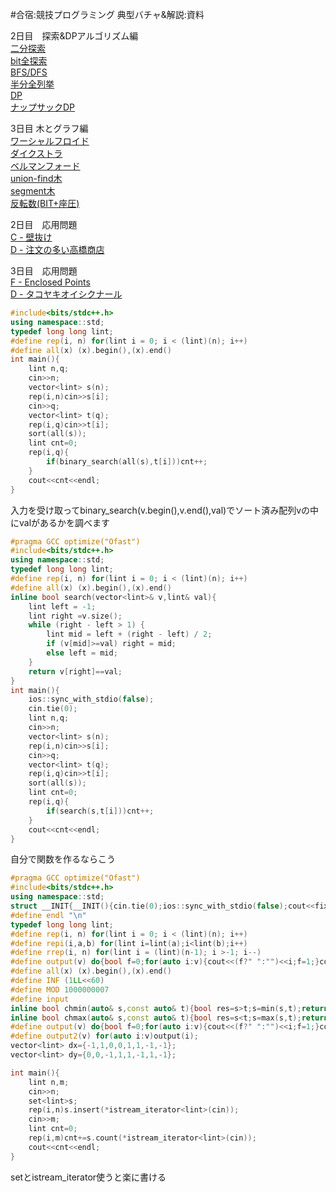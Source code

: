 #合宿:競技プログラミング 典型バチャ&解説:資料

2日目　探索&DPアルゴリズム編<br>
[二分探索](http://judge.u-aizu.ac.jp/onlinejudge/description.jsp?id=ALDS1_4_B)<br>
[bit全探索](http://judge.u-aizu.ac.jp/onlinejudge/description.jsp?id=ALDS1_5_A)<br>
[BFS/DFS](http://judge.u-aizu.ac.jp/onlinejudge/description.jsp?id=1160)<br>
[半分全列挙](http://judge.u-aizu.ac.jp/onlinejudge/description.jsp?id=0529)<br>
[DP](http://judge.u-aizu.ac.jp/onlinejudge/description.jsp?id=ALDS1_10_A)<br>
[ナップサックDP](http://judge.u-aizu.ac.jp/onlinejudge/description.jsp?id=DPL_1_B)<br>

3日目 木とグラフ編<br>
[ワーシャルフロイド](http://judge.u-aizu.ac.jp/onlinejudge/description.jsp?id=GRL_1_B)<br>
[ダイクストラ](http://judge.u-aizu.ac.jp/onlinejudge/description.jsp?id=GRL_1_A)<br>
[ベルマンフォード](http://judge.u-aizu.ac.jp/onlinejudge/description.jsp?id=GRL_1_C)<br>
[union-find木](http://judge.u-aizu.ac.jp/onlinejudge/description.jsp?id=DSL_1_A)<br>
[segment木](http://judge.u-aizu.ac.jp/onlinejudge/description.jsp?id=DSL_2_B)<br>
[反転数(BIT+座圧)](http://judge.u-aizu.ac.jp/onlinejudge/description.jsp?id=ALDS1_5_D)<br>

2日目　応用問題<br>
[C - 壁抜け](https://atcoder.jp/contests/abc020/tasks/abc020_c)<br>
[D - 注文の多い高橋商店](https://atcoder.jp/contests/arc028/tasks/arc028_4)<br>

3日目　応用問題<br>
[F - Enclosed Points](https://atcoder.jp/contests/abc136/tasks/abc136_f)<br>
[D - タコヤキオイシクナール](https://atcoder.jp/contests/arc008/tasks/arc008_4)<br>

```c++:binary_search-1.cpp
#include<bits/stdc++.h>
using namespace::std;
typedef long long lint;
#define rep(i, n) for(lint i = 0; i < (lint)(n); i++)
#define all(x) (x).begin(),(x).end()
int main(){
    lint n,q;
    cin>>n;
    vector<lint> s(n);
    rep(i,n)cin>>s[i];
    cin>>q;
    vector<lint> t(q);
    rep(i,q)cin>>t[i];
    sort(all(s));
    lint cnt=0;
    rep(i,q){
        if(binary_search(all(s),t[i]))cnt++;
    }
    cout<<cnt<<endl;
}
```
入力を受け取ってbinary_search(v.begin(),v.end(),val)でソート済み配列vの中にvalがあるかを調べます

```c++:binary_search-2.cpp
#pragma GCC optimize("Ofast")
#include<bits/stdc++.h>
using namespace::std;
typedef long long lint;
#define rep(i, n) for(lint i = 0; i < (lint)(n); i++)
#define all(x) (x).begin(),(x).end()
inline bool search(vector<lint>& v,lint& val){
    lint left = -1;
    lint right =v.size();
    while (right - left > 1) {
        lint mid = left + (right - left) / 2;
        if (v[mid]>=val) right = mid;
        else left = mid;
    }
    return v[right]==val;
}
int main(){
    ios::sync_with_stdio(false);
    cin.tie(0);
    lint n,q;
    cin>>n;
    vector<lint> s(n);
    rep(i,n)cin>>s[i];
    cin>>q;
    vector<lint> t(q);
    rep(i,q)cin>>t[i];
    sort(all(s));
    lint cnt=0;
    rep(i,q){
        if(search(s,t[i]))cnt++;
    }
    cout<<cnt<<endl;
}
```
自分で関数を作るならこう

```c++:binary_search-3.cpp
#pragma GCC optimize("Ofast")
#include<bits/stdc++.h>
using namespace::std;
struct __INIT{__INIT(){cin.tie(0);ios::sync_with_stdio(false);cout<<fixed<<setprecision(15);}} __init;
#define endl "\n"
typedef long long lint;
#define rep(i, n) for(lint i = 0; i < (lint)(n); i++)
#define repi(i,a,b) for(lint i=lint(a);i<lint(b);i++)
#define rrep(i, n) for(lint i = (lint)(n-1); i >-1; i--)
#define output(v) do{bool f=0;for(auto i:v){cout<<(f?" ":"")<<i;f=1;}cout<<"\n";}while(0)
#define all(x) (x).begin(),(x).end()
#define INF (1LL<<60)
#define MOD 1000000007
#define input 
inline bool chmin(auto& s,const auto& t){bool res=s>t;s=min(s,t);return res;}
inline bool chmax(auto& s,const auto& t){bool res=s<t;s=max(s,t);return res;}
#define output(v) do{bool f=0;for(auto i:v){cout<<(f?" ":"")<<i;f=1;}cout<<"\n";}while(0)
#define output2(v) for(auto i:v)output(i);
vector<lint> dx={-1,1,0,0,1,1,-1,-1};
vector<lint> dy={0,0,-1,1,1,-1,1,-1};

int main(){
    lint n,m;
    cin>>n;
    set<lint>s;
    rep(i,n)s.insert(*istream_iterator<lint>(cin));
    cin>>m;
    lint cnt=0;
    rep(i,m)cnt+=s.count(*istream_iterator<lint>(cin));
    cout<<cnt<<endl;
}
```
setとistream_iterator使うと楽に書ける